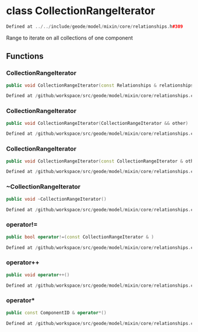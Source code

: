 # class CollectionRangeIterator

```cpp
Defined at ../../include/geode/model/mixin/core/relationships.h#309
```

 Range to iterate on all collections of one component



## Functions

### CollectionRangeIterator

```cpp
public void CollectionRangeIterator(const Relationships & relationships, const uuid & component_id)
```

```cpp
Defined at /github/workspace/src/geode/model/mixin/core/relationships.cpp#1007
```

### CollectionRangeIterator

```cpp
public void CollectionRangeIterator(CollectionRangeIterator && other)
```

```cpp
Defined at /github/workspace/src/geode/model/mixin/core/relationships.cpp#1015
```

### CollectionRangeIterator

```cpp
public void CollectionRangeIterator(const CollectionRangeIterator & other)
```

```cpp
Defined at /github/workspace/src/geode/model/mixin/core/relationships.cpp#1021
```

### ~CollectionRangeIterator

```cpp
public void ~CollectionRangeIterator()
```

```cpp
Defined at /github/workspace/src/geode/model/mixin/core/relationships.cpp#1027
```

### operator!=

```cpp
public bool operator!=(const CollectionRangeIterator & )
```

```cpp
Defined at /github/workspace/src/geode/model/mixin/core/relationships.cpp#1030
```

### operator++

```cpp
public void operator++()
```

```cpp
Defined at /github/workspace/src/geode/model/mixin/core/relationships.cpp#1036
```

### operator*

```cpp
public const ComponentID & operator*()
```

```cpp
Defined at /github/workspace/src/geode/model/mixin/core/relationships.cpp#1041
```



